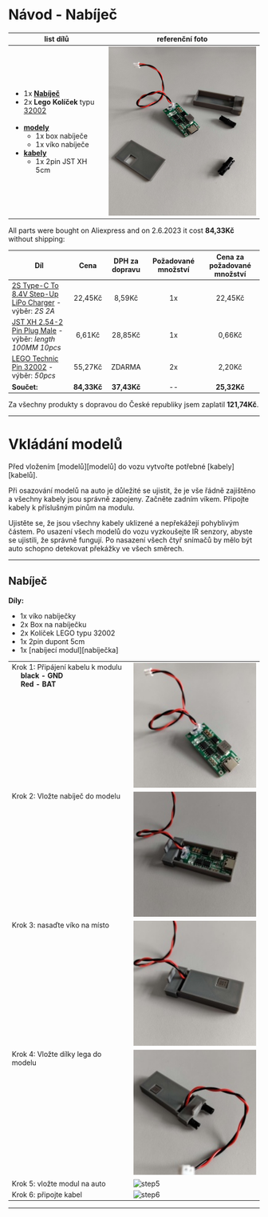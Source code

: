 [charger]: https://www.aliexpress.com/item/1005004872791816.html "Multi-Cell 2S 3S 4S Type-C To 8.4V 12.6V 16.8V Step-Up Boost LiPo Polymer Li-Ion Charger 7.4V 11.1V 14.8V 18650 Lithium Battery"
[wire]: https://www.aliexpress.com/item/1005003250004004.html "10PCS JST XH 2.54-2 Pin Battery Connector Plug Male with 100MM 200MM Wire"
[lego_pieces]: https://www.aliexpress.com/item/1005004975645306.html "Bolt Pin with Friction Peg Cross Axle Building Block Bricks Connector Technical 32002 MOC Parts Assemble Particles Toy"
[cables]: crimping_cables.md
[models]: models_download.md

# Návod - Nabíječ

<table>
  <thead>
    <tr>
      <th>list dílů</th>
      <th>referenční foto</th>
    </tr>
  </thead>
  <tbody>
    <tr>
      <td>
        <ul>
         <li>1x <strong><a href="https://www.aliexpress.com/item/32910726663.html">Nabíječ</a></strong></li>
         <li>2x <strong>Lego Kolíček</strong> typu <a href="https://www.aliexpress.com/item/1005004975645306.html">32002</a></li><br>
         <li><strong><a href="models_download.md">modely</a></strong>
            <ul>
                <li>1x box nabíječe</li>
                <li>1x víko nabíječe</li>
            </ul>
         </li>
         <li><strong><a href="crimping_cables.md">kabely</a></strong>
            <ul>
                <li>1x 2pin JST XH 5cm</li>
            </ul>
         </li>
        </ul>
      </td>
      <td><img src="/assets/img/Charger_reference.jpg" alt="Reference Photo" width="400"></td>
    </tr>
  </tbody>
</table>

All parts were bought on Aliexpress and on 2.6.2023 it cost **84,33Kč** without shipping:

| Díl | Cena | DPH za dopravu | Požadované množství | Cena za požadované množství |
|------------------------------------------------------------------- | :-------: | :----------: | :---------------: | :-------------------------: |
| [2S Type-C To 8.4V Step-Up LiPo Charger][charger] - výběr: _2S 2A_ |   22,45Kč   |    8,59Kč     |        1x         |            22,45Kč            |
| [JST XH 2.54-2 Pin Plug Male][wire] - výběr: _length 100MM 10pcs_  |   6,61Kč   |    28,85Kč     |        1x         |            0,66Kč            |
| [LEGO Technic Pin 32002][lego_pieces] - výběr: _50pcs_             |   55,27Kč   |     ZDARMA     |        2x         |            2,20Kč             |
| **Součet:**                                                            | **84,33Kč** |   **37,43Kč**   |        --         |          **25,32Kč**          |

Za všechny produkty s dopravou do České republiky jsem zaplatil **121,74Kč**.

---

# Vkládání modelů

Před vložením [modelů][modelů] do vozu vytvořte potřebné [kabely][kabelů].

Při osazování modelů na auto je důležité se ujistit, že je vše řádně zajištěno a všechny kabely jsou správně zapojeny. Začněte zadním víkem. Připojte kabely k příslušným pinům na modulu.

Ujistěte se, že jsou všechny kabely uklizené a nepřekážejí pohyblivým částem. Po usazení všech modelů do vozu vyzkoušejte IR senzory, abyste se ujistili, že správně fungují. Po nasazení všech čtyř snímačů by mělo být auto schopno detekovat překážky ve všech směrech.

---
## Nabíječ

**Díly:**

- 1x víko nabíječky
- 2x Box na nabíječku
- 2x Kolíček LEGO typu 32002
- 1x 2pin dupont 5cm
- 1x [nabíjecí modul][nabíječka]
<table>
   <tr>
    <td valign="top">Krok 1: Připájení kabelu k modulu <br><b>
    &emsp; black - GND <br> &emsp; Red - BAT</b></td>
    <td valign="top"><img src="/assets/img/tutorial/charger/step_1.jpg" alt="step1"  height="250"></td>
  </tr>
  <tr>
    <td valign="top">Krok 2: Vložte nabíječ do modelu</td>
    <td valign="top"><img src="/assets/img/tutorial/charger/step_2.jpg" alt="step2"  height="250"></td>
  </tr>
    <tr>
    <td valign="top">Krok 3: nasaďte víko na místo</td>
    <td valign="top"><img src="/assets/img/tutorial/charger/step_3.jpg" alt="step3"  height="250"></td>
  </tr>
  <tr>
    <td valign="top">Krok 4: Vložte dílky lega do modelu</td>
    <td valign="top"><img src="/assets/img/tutorial/charger/step_4.jpg" alt="step4"  height="250"></td>
  </tr>
  <tr>
    <td valign="top">Krok 5: vložte modul na auto</td>
    <td valign="top"><img src="todo" alt="step5"  height="250"></td>
  </tr>
    <tr>
    <td valign="top">Krok 6: připojte kabel</td>
    <td valign="top"><img src="todo" alt="step6"  height="250"></td>
  </tr>
</table>

---
